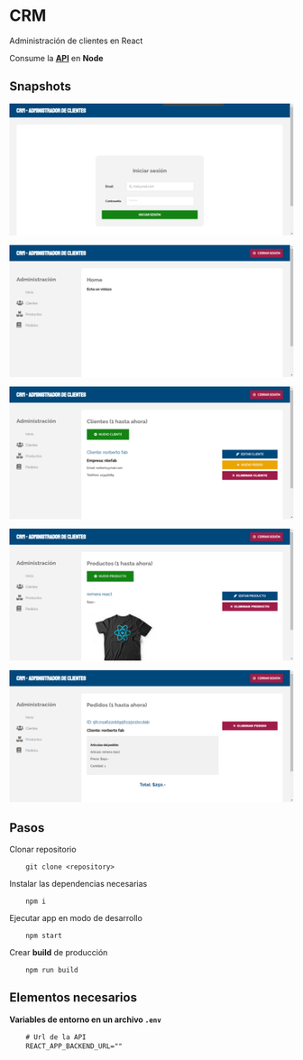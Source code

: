 # CRM

Administración de clientes en React

Consume la **[API](https://github.com/norbix14/crmapi)** en **Node**

## Snapshots

![Login](/snapshots/login.png "Login")

![Home](/snapshots/home.png "Inicio")

![Clients](/snapshots/clients.png "Clientes")

![Products](/snapshots/products.png "Productos")

![Orders](/snapshots/orders.png "Pedidos")

## Pasos

Clonar repositorio

		git clone <repository>

Instalar las dependencias necesarias

		npm i

Ejecutar app en modo de desarrollo

		npm start

Crear **build** de producción

		npm run build

## Elementos necesarios

**Variables de entorno en un archivo `.env`**

		# Url de la API
		REACT_APP_BACKEND_URL=""
